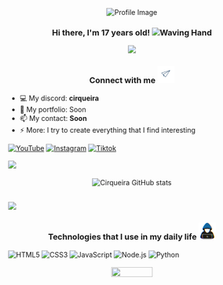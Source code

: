 <div align="center">
  <img src="https://steamuserimages-a.akamaihd.net/ugc/937184972376565107/800E7077A9ACE841BBD6D088674CA9603DC589B3/" width="350" alt="Profile Image">
  <h3 align="center">Hi there, I'm 17 years old! <img src="https://media.giphy.com/media/hvRJCLFzcasrR4ia7z/giphy.gif" width="35" alt="Waving Hand"></h3>
  <img src="https://user-images.githubusercontent.com/73097560/115834477-dbab4500-a447-11eb-908a-139a6edaec5c.gif"><br>
</div>

<h3 align="center">Connect with me <img src="./assets/contact_me.gif" width="35" alt="Contact"></h3>

- 💻 My discord: <strong>cirqueira </strong>
- 👤 My portfolio: Soon
- 📫 My contact: <strong>Soon</strong>
- ⚡ More: I try to create everything that I find interesting

<div>
  <a href="https://www.youtube.com/@cirqueiradev"><img src="https://img.shields.io/badge/YouTube-FF0000?style=for-the-badge&logo=youtube&logoColor=white" alt="YouTube"></a>
  <a href="https://www.instagram.com/cirqueira.lol/"><img src="https://img.shields.io/badge/Instagram-E4405F?style=for-the-badge&logo=instagram&logoColor=white" alt="Instagram"></a>
  <a href="https://tiktok.com/@cirqueiradev"><img src="https://img.shields.io/badge/TikTok-000000?style=for-the-badge&logo=tiktok&logoColor=white" alt="Tiktok"></a>
</div>

<br>

<img src="https://user-images.githubusercontent.com/73097560/115834477-dbab4500-a447-11eb-908a-139a6edaec5c.gif">

<div align="center">
  <br>
  <img src="https://github-readme-stats.vercel.app/api?username=CirqueiraDev&show_icons=true&theme=radical" alt="Cirqueira GitHub stats">
</div>

<br>

<img src="https://user-images.githubusercontent.com/73097560/115834477-dbab4500-a447-11eb-908a-139a6edaec5c.gif"><br>

<h3 align="center">Technologies that I use in my daily life <img src="assets/about_me.gif" width="35px" alt="About Me"></h3>

<div align="center" style="display: inline-block">
  <img align="center" alt="HTML5" src="https://img.shields.io/badge/HTML5-E34F26?style=for-the-badge&logo=html5&logoColor=white" />
  <img align="center" alt="CSS3" src="https://img.shields.io/badge/CSS3-1572B6?style=for-the-badge&logo=css3&logoColor=white" />
  <img align="center" alt="JavaScript" src="https://img.shields.io/badge/JavaScript-F7DF1E?style=for-the-badge&logo=javascript&logoColor=black" />
  <img align="center" alt="Node.js" src="https://img.shields.io/badge/Node.js-43853D?style=for-the-badge&logo=node.js&logoColor=white" />
  <img align="center" alt="Python" src="https://img.shields.io/badge/Python-14354C?style=for-the-badge&logo=python&logoColor=white" />
</div>

<div align="center">
  <br>
  <img width="41%" height="50%px" src="https://github-readme-stats.vercel.app/api/top-langs/?username=CirqueiraDev&layout=compact&hide_border=true&title_color=ff91a4&text_color=ff91a4&bg_color=0d1117" />
</div>
